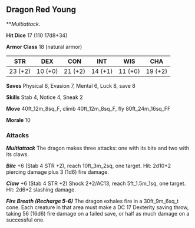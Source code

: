 ## Dragon Red Young

***Multiattack.*

**Hit Dice** 17 (110 17d8+34)

**Armor Class** 18 (natural armor)

| STR     | DEX     | CON     | INT     | WIS     | CHA     |
|---------|---------|---------|---------|---------|---------|
| 23 (+2) | 10 (+0) | 21 (+2) | 14 (+1) | 11 (+0) | 19 (+2) |

**Saves** Physical 6, Evasion 7, Mental 6, Luck 8, save 8

**Skills** Stab 4, Notice 4, Sneak 2

**Move** 40ft\_12m\_8sq\_F, climb 40ft\_12m\_8sq\_F, fly 80ft\_24m\_16sq\_FF

**Morale** 10

### Attacks

***Multiattack*** The dragon makes three attacks: one with its bite and two with its claws.

***Bite*** +6 (Stab 4 STR +2), reach 10ft\_3m\_2sq, one target. Hit: 2d10+2 piercing damage plus 3 (1d6) fire damage.

***Claw*** +6 (Stab 4 STR +2) Shock 2+2/AC13, reach 5ft\_1.5m\_1sq, one target. Hit: 2d6+2 slashing damage.

***Fire Breath (Recharge 5-6)*** The dragon exhales fire in a 30ft\_9m\_6sq\_t cone. Each creature in that area must make a DC 17 Dexterity saving throw, taking 56 (16d6) fire damage on a failed save, or half as much damage on a successful one.

